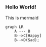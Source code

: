 ### Hello World!

This is mermaid
```mermaid
graph LR
    A --- B
    B-->C[Happy]
    B-->D(Sad);
```
